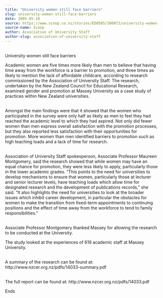 ```yaml
---
title: "University women still face barriers"
slug: university-women-still-face-barriers
date: 2005-05-18
source: https://www.scoop.co.nz/stories/ED0505/S00073/university-women-still-face-barriers.htm
source-name: Scoop
author: Association of University Staff
author-slug: association-of-university-staff
---
```


<p><br>University women still face barriers</p>

<p>Academic women
are five times more likely than men to believe that having
time away from the workforce is a barrier to promotion, and
three times as likely to mention the lack of affordable
childcare, according to research commissioned by the
Association of University Staff. The research, undertaken by
the New Zealand Council for Educational Research, examined
gender and promotion at Massey University as a case study of
practices within New Zealand universities.</p>

<p><br>Amongst the
main findings were that it showed that the women who
participated in the survey were only half as likely as men
to feel they had reached the academic level to which they
had aspired. Not only did fewer women than men express
overall satisfaction with the promotion processes, but they
also reported less satisfaction with their opportunities for
promotion. More women than men identified barriers to
promotion such as high teaching loads and a lack of time for
research.</p>

<p><br>Association of University Staff
spokesperson, Associate Professor Maureen Montgomery, said
the research showed that while women may have an equal
chance for promotion, they were less likely to apply,
particularly those in the lower academic grades. “This
points to the need for universities to develop mechanisms to
ensure that women, particularly those at lecturer and senior
lecturer levels, have teaching loads which allow time for
designated research and the development of publications
records,” she said. “It also highlights the need for
universities to look at the broader issues which inhibit
career development, in particular the obstacles for women to
make the transition from fixed-term appointments to
continuing positions and the effect of time away from the
workforce to tend to family
responsibilities.”<p>
<p><br>Associate Professor Montgomery
thanked Massey for allowing the research to be conducted at
the University.</p>

<p>The study looked at the experiences of 619
academic staff at Massey University.</p>

<p><br>A summary of the
research can be found at: http://www.nzcer.org.nz/pdfs/14033-summary.pdf</p>

<p><br>The
full report can be found at: http://www.nzcer.org.nz/pdfs/14033.pdf</p>



<p>Ends</p>

  